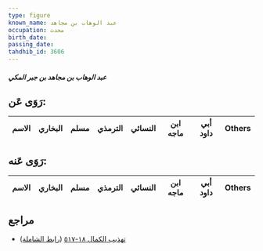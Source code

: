```yaml
---
type: figure
known_name: عبد الوهاب بن مجاهد
occupation: محدث
birth_date:
passing_date:
tahdhib_id: 3606
---
```

##### عبد الوهاب بن مجاهد بن جبر المكي

## رَوَى عَن:
| الاسم | البخاري | مسلم | الترمذي | النسائي | ابن ماجه | أبي داود | Others |
| ----- | ------- | ---- | ------- | ------- | -------- | -------- | ------ |
## رَوَى عَنه:
| الاسم | البخاري | مسلم | الترمذي | النسائي | ابن ماجه | أبي داود | Others |
| ----- | ------- | ---- | ------- | ------- | -------- | -------- | ------ |
## مراجع
- [تهذيب الكمال ١٨-٥١٧](obsidian://open?vault=Tahdhib-al-Kamal&file=Figures/٣٦٠٦-عبد%20الوهاب%20بن%20مجاهد%20بن%20جبر%20المكي) ([رابط الشاملة](https://shamela.ws/book/3722/9550))
